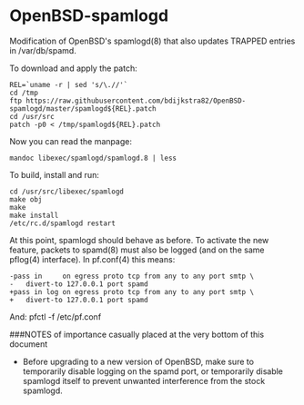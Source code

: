 # OpenBSD-spamlogd
Modification of OpenBSD's spamlogd(8) that also updates TRAPPED entries in /var/db/spamd.

To download and apply the patch:

	REL=`uname -r | sed 's/\.//'`
	cd /tmp
	ftp https://raw.githubusercontent.com/bdijkstra82/OpenBSD-spamlogd/master/spamlogd${REL}.patch
	cd /usr/src
	patch -p0 < /tmp/spamlogd${REL}.patch

Now you can read the manpage:

	mandoc libexec/spamlogd/spamlogd.8 | less

To build, install and run:

	cd /usr/src/libexec/spamlogd
	make obj
	make
	make install
	/etc/rc.d/spamlogd restart

At this point, spamlogd should behave as before.
To activate the new feature, packets to spamd(8) must also be logged (and on the same pflog(4) interface).
In pf.conf(4) this means:

	-pass in     on egress proto tcp from any to any port smtp \
	-	divert-to 127.0.0.1 port spamd
	+pass in log on egress proto tcp from any to any port smtp \
	+	divert-to 127.0.0.1 port spamd

And:
	pfctl -f /etc/pf.conf

###NOTES of importance casually placed at the very bottom of this document
* Before upgrading to a new version of OpenBSD, make sure to temporarily disable logging on the spamd port, or temporarily disable spamlogd itself to prevent unwanted interference from the stock spamlogd.
